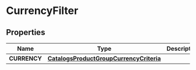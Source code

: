 
# CurrencyFilter

## Properties
| Name | Type | Description | Notes |
| ------------ | ------------- | ------------- | ------------- |
| **CURRENCY** | [**CatalogsProductGroupCurrencyCriteria**](.md) |  |  |



